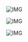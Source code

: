 ![IMG](https://i.imgur.com/gM0fXNp.gif)

![IMG](https://i.imgur.com/4uVmrvP.gif)

![IMG](https://i.imgur.com/VDggJSr.gif)
